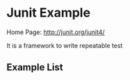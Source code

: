# Junit Example 

Home Page: http://junit.org/junit4/

It is a framework to write repeatable test

## Example List







